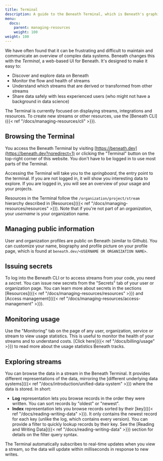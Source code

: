 ```yaml
---
title: Terminal
description: A guide to the Beneath Terminal, which is Beneath's graphical user interface
menu:
  docs:
    parent: managing-resources
    weight: 100
weight: 100
---
```


We have often found that it can be frustrating and difficult to maintain and communicate an overview of complex data systems. Beneath changes this with the *Terminal*, a web-based UI for Beneath. It's designed to make it easy to:

- Discover and explore data on Beneath
- Monitor the flow and health of streams
- Understand which streams that are derived or transformed from other streams
- Share data safely with less experienced users (who might not have a background in data science)

The Terminal is currently focused on displaying streams, integrations and resources. To create new streams or other resources, use the [Beneath CLI]({{< ref "/docs/managing-resources/cli" >}}).

## Browsing the Terminal

You access the Beneath Terminal by visiting [https://beneath.dev](https://beneath.dev?noredirect=1) or clicking the "Terminal" button on the top-right corner of this website. You don't have to be logged in to use most parts of the Terminal.

Accessing the Terminal will take you to the *springboard*, the entry point to the terminal. If you are not logged in, it will show you interesting data to explore. If you are logged in, you will see an overview of your usage and your projects.

Resources in the Terminal follow the `/organization/project/stream` hierarchy described in [Resources]({{< ref "/docs/managing-resources/resources" >}}). Note that if you're not part of an *organization*, your *username* is your organization name.

## Managing public information

User and organization profiles are public on Beneath (similar to Github). You can customize your name, biography and profile picture on your profile page, which is found at `beneath.dev/<USERNAME OR ORGANIZATION NAME>`.

## Issuing secrets

To log into the Beneath CLI or to access streams from your code, you need a *secret*. You can issue new secrets from the "Secrets" tab of your user or organization page. You can learn more about secrets in the sections [Resources]({{< ref "/docs/managing-resources/resources" >}}) and [Access management]({{< ref "/docs/managing-resources/access-management" >}}).

## Monitoring usage

Use the "Monitoring" tab on the page of any user, organization, service or stream to view usage statistics. This is useful to monitor the health of your streams and to understand costs. [Click here]({{< ref "/docs/billing/usage" >}}) to read more about the usage statistics Beneath tracks. 

## Exploring streams

You can browse the data in a stream in the Beneath Terminal. It provides different representations of the data, mirroring the [different underlying data systems]({{< ref "/docs/introduction/unified-data-system" >}}) where the data is stored. In short:

- **Log** representation lets you browse records in the order they were written. You can sort records by "oldest" or "newest".
- **Index** representation lets you browse records sorted by their [key]({{< ref "/docs/reading-writing-data" >}}). It only contains the newest record for each key (unlike the log, which contains every version). You can provide a filter to quickly lookup records by their key. See the [Reading and Writing Data]({{< ref "/docs/reading-writing-data" >}}) section for details on the filter query syntax.

The Terminal automatically subscribes to real-time updates when you view a stream, so the data will update within milliseconds in response to new writes.
